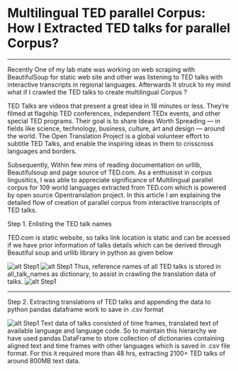 # Multilingual TED parallel Corpus: How I Extracted TED talks for parallel Corpus?
----------------------------------------------------------------------------------------
Recently One of my lab mate was working on web scraping with BeautifulSoup for static web site and other was listening to TED talks with interactive transcripts in regional languages. Afterwards It struck to my mind what if I crawled the TED talks to create multilingual Corpus ?

TED Talks are videos that present a great idea in 18 minutes or less. They’re filmed at flagship TED conferences, independent TEDx events, and other special TED programs. Their goal is to share Ideas Worth Spreading — in fields like science, technology, business, culture, art and design — around the world. The Open Translation Project is a global volunteer effort to subtitle TED Talks, and enable the inspiring ideas in them to crisscross languages and borders.

Subsequently, Within few mins of reading documentation on urllib, Beautifulsoup and page source of TED.com. As a enthusisst in corpus lingusitics, I was able to appreciate significance of Multilingual parallel corpus for 109 world languages extracted from TED.com which is powered by open source Opentranslation project. In this article I am explaining the detailed flow of creation of parallel corpus from interactive transcripts of TED talks.

Step 1. Enlisting the TED talk names

TED.com is static website, so talks link location is static and can be acessed if we have prior information of talks details which can be derived through Beautiful soup and urllib library in python as given below

![alt Step1](https://github.com/ajinkyakulkarni14/How-I-Extracted-TED-talks-for-parallel-Corpus-/blob/master/Img/1.png)
![alt Step1](https://github.com/ajinkyakulkarni14/How-I-Extracted-TED-talks-for-parallel-Corpus-/blob/master/Img/2.png)
Thus, reference names of all TED talks is stored in all_talk_names as dictionary, to assist in crawling the translation data of talks.
![alt Step1](https://github.com/ajinkyakulkarni14/How-I-Extracted-TED-talks-for-parallel-Corpus-/blob/master/Img/3.png)

-----------------------------------------------------------------------------------------
Step 2. Extracting translations of TED talks and appending the data to python pandas dataframe work to save in .csv format

![alt Step1](https://github.com/ajinkyakulkarni14/How-I-Extracted-TED-talks-for-parallel-Corpus-/blob/master/Img/4.png)
Text data of talks consisted of time frames, translated text of available language and language code. So to maintain this hierarchy we have used pandas DataFrame to store collection of dictionaries containing aligned text and time frames with other languages which is saved in .csv file format. For this it required more than 48 hrs, extracting 2100+ TED talks of around 800MB text data.


